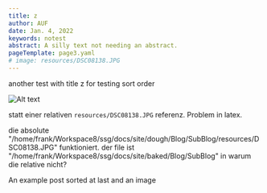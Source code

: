 ```yaml
---
title: z
author: AUF
date: Jan. 4, 2022
keywords: notest
abstract: A silly text not needing an abstract.
pageTemplate: page3.yaml
# image: resources/DSC08138.JPG
---
```


another test with title z for testing sort order

![Alt text]( resources/DSC08138.JPG)

statt einer relativen `resources/DSC08138.JPG` referenz. Problem in latex.

die absolute "/home/frank/Workspace8/ssg/docs/site/dough/Blog/SubBlog/resources/DSC08138.JPG" funktioniert. 
der file ist "/home/frank/Workspace8/ssg/docs/site/baked/Blog/SubBlog" in warum die relative nicht?

  An example post sorted at last
  and an image
